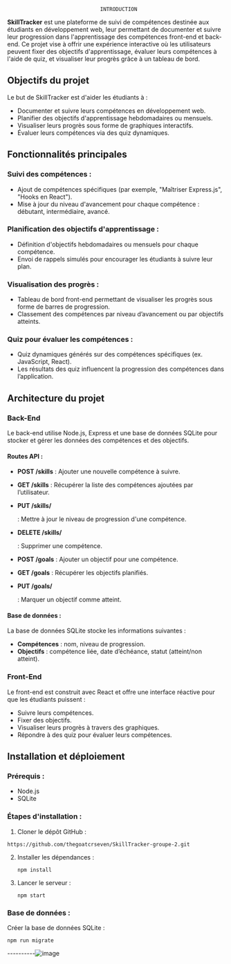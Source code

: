                                   INTRODUCTION

**SkillTracker** est une plateforme de suivi de compétences destinée aux étudiants en développement web, leur permettant de documenter et suivre leur progression dans l'apprentissage des compétences front-end et back-end. Ce projet vise à offrir une expérience interactive où les utilisateurs peuvent fixer des objectifs d'apprentissage, évaluer leurs compétences à l'aide de quiz, et visualiser leur progrès grâce à un tableau de bord.

## Objectifs du projet

Le but de SkillTracker est d'aider les étudiants à :

-   Documenter et suivre leurs compétences en développement web.
-   Planifier des objectifs d'apprentissage hebdomadaires ou mensuels.
-   Visualiser leurs progrès sous forme de graphiques interactifs.
-   Évaluer leurs compétences via des quiz dynamiques.

## Fonctionnalités principales

### Suivi des compétences :

-   Ajout de compétences spécifiques (par exemple, "Maîtriser Express.js", "Hooks en React").
-   Mise à jour du niveau d'avancement pour chaque compétence : débutant, intermédiaire, avancé.

### Planification des objectifs d'apprentissage :

-   Définition d'objectifs hebdomadaires ou mensuels pour chaque compétence.
-   Envoi de rappels simulés pour encourager les étudiants à suivre leur plan.

### Visualisation des progrès :

-   Tableau de bord front-end permettant de visualiser les progrès sous forme de barres de progression.
-   Classement des compétences par niveau d’avancement ou par objectifs atteints.

### Quiz pour évaluer les compétences :

-   Quiz dynamiques générés sur des compétences spécifiques (ex. JavaScript, React).
-   Les résultats des quiz influencent la progression des compétences dans l’application.

## Architecture du projet

### Back-End

Le back-end utilise Node.js, Express et une base de données SQLite pour stocker et gérer les données des compétences et des objectifs.

#### Routes API :

-   **POST /skills** : Ajouter une nouvelle compétence à suivre.
    
-   **GET /skills** : Récupérer la liste des compétences ajoutées par l’utilisateur.
    
-   **PUT /skills/**
    
    : Mettre à jour le niveau de progression d'une compétence.
    
-   **DELETE /skills/**
    
    : Supprimer une compétence.
    
-   **POST /goals** : Ajouter un objectif pour une compétence.
    
-   **GET /goals** : Récupérer les objectifs planifiés.
    
-   **PUT /goals/**
    
    : Marquer un objectif comme atteint.
    

#### Base de données :

La base de données SQLite stocke les informations suivantes :

-   **Compétences** : nom, niveau de progression.
-   **Objectifs** : compétence liée, date d’échéance, statut (atteint/non atteint).

### Front-End

Le front-end est construit avec React et offre une interface réactive pour que les étudiants puissent :

-   Suivre leurs compétences.
-   Fixer des objectifs.
-   Visualiser leurs progrès à travers des graphiques.
-   Répondre à des quiz pour évaluer leurs compétences.
## Installation et déploiement

### Prérequis :

-   Node.js
-   SQLite

### Étapes d'installation :

1.  Cloner le dépôt GitHub :

`https://github.com/thegoatcrseven/SkillTracker-groupe-2.git`

    
2.  Installer les dépendances :
    
    `npm install` 
    
3.  Lancer le serveur :
    
    `npm start` 
    

### Base de données :

Créer la base de données SQLite :

`npm run migrate` 

----------![image](https://github.com/user-attachments/assets/17840732-87f6-467b-bbb4-387aecd3b8f9)



